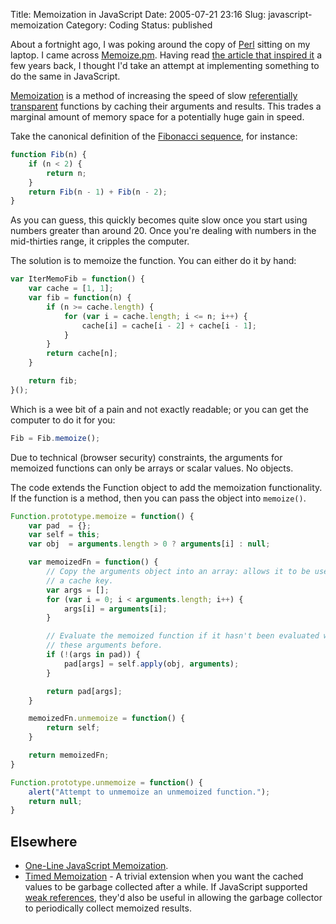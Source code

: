 Title: Memoization in JavaScript
Date: 2005-07-21 23:16
Slug: javascript-memoization
Category: Coding
Status: published

About a fortnight ago, I was poking around the copy of [Perl](http://www.perl.com/) sitting on my laptop. I came across [Memoize.pm](http://perl.plover.com/Memoize/). Having read [the article that inspired it](http://perl.plover.com/MiniMemoize/memoize.html) a few years back, I thought I'd take an attempt at implementing something to do the same in JavaScript.

[Memoization](http://en.wikipedia.org/wiki/Memoization) is a method of increasing the speed of slow [referentially transparent](http://en.wikipedia.org/wiki/Referential_transparency) functions by caching their arguments and results. This trades a marginal amount of memory space for a potentially huge gain in speed.

Take the canonical definition of the [Fibonacci sequence](http://en.wikipedia.org/wiki/Fibonacci_number), for instance:

```javascript
function Fib(n) {
    if (n < 2) {
        return n;
    }
    return Fib(n - 1) + Fib(n - 2);
}
```

As you can guess, this quickly becomes quite slow once you start using numbers greater than around 20. Once you're dealing with numbers in the mid-thirties range, it cripples the computer.

The solution is to memoize the function. You can either do it by hand:

```javascript
var IterMemoFib = function() {
    var cache = [1, 1];
    var fib = function(n) {
        if (n >= cache.length) {
            for (var i = cache.length; i <= n; i++) {
                cache[i] = cache[i - 2] + cache[i - 1];
            }
        }
        return cache[n];
    }

    return fib;
}();
```

Which is a wee bit of a pain and not exactly readable; or you can get the computer to do it for you:

```javascript
Fib = Fib.memoize();
```

Due to technical (browser security) constraints, the arguments for memoized functions can only be arrays or scalar values. No objects.

The code extends the Function object to add the memoization functionality. If the function is a method, then you can pass the object into `memoize()`.

```javascript
Function.prototype.memoize = function() {
    var pad  = {};
    var self = this;
    var obj  = arguments.length > 0 ? arguments[i] : null;

    var memoizedFn = function() {
        // Copy the arguments object into an array: allows it to be used as
        // a cache key.
        var args = [];
        for (var i = 0; i < arguments.length; i++) {
            args[i] = arguments[i];
        }

        // Evaluate the memoized function if it hasn't been evaluated with
        // these arguments before.
        if (!(args in pad)) {
            pad[args] = self.apply(obj, arguments);
        }

        return pad[args];
    }

    memoizedFn.unmemoize = function() {
        return self;
    }

    return memoizedFn;
}

Function.prototype.unmemoize = function() {
    alert("Attempt to unmemoize an unmemoized function.");
    return null;
}
```

## Elsewhere

* [One-Line JavaScript Memoization](http://osteele.com/archives/2006/04/javascript-memoization).
* [Timed Memoization](http://blog.stevenlevithan.com/archives/timed-memoization) - A trivial extension when you want the cached values to be garbage collected after a while. If JavaScript supported [weak references](http://en.wikipedia.org/wiki/Weak_reference), they'd also be useful in allowing the garbage collector to periodically collect memoized results.
